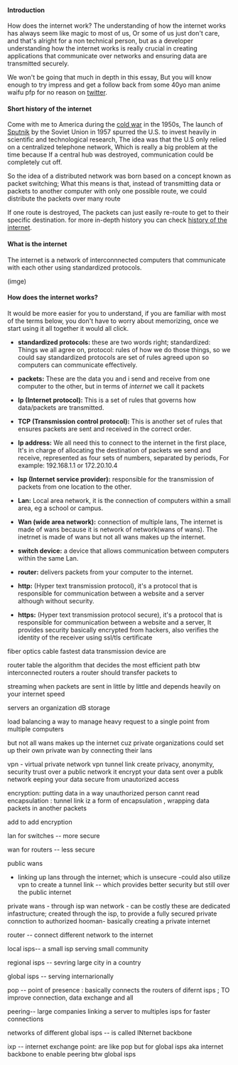 #### Introduction

How does the internet work? The understanding of how the internet works has always seem like magic to most of us, Or some of us just don't care, and that's alright for a non technical person, but as a developer understanding how the internet works is really crucial in creating applications that communicate over networks and ensuring data are transmitted securely.

We won't be going that much in depth in this essay,
But you will know enough to try impress and get a follow back from some 40yo man anime waifu pfp for no reason on [twitter](https://x.com/HassanAmiriiii).

#### Short history of the internet

Come with me to America during the [cold war](https://www.historyonthenet.com/cold-war) in the 1950s, The launch of [Sputnik](https://www.havefunwithhistory.com/facts-about-sputnik/) by the Soviet Union in 1957 spurred the U.S. to invest heavily in scientific and technological research, The idea was that the U.S only relied on a centralized telephone network, Which is really a big problem at the time because If a central hub was destroyed, communication could be completely cut off.

So the idea of a distributed network was born based on a concept known as packet switching; What this means is that, instead of transmitting data or packets to another computer with only one possible route, we could distribute the packets over many route

If one route is destroyed, The packets can just easily re-route to get to their specific destination. for more in-depth history you can check [history of the internet](https://historycooperative.org/who-invented-the-internet/).

#### What is the internet

The internet is a network of interconnnected computers that communicate with each other using standardized protocols.

(imge)

#### How does the internet works?

It would be more easier for you to understand, if you are familiar with most of the terms below, you don't have to worry about memorizing, once we start using it all together it would all click.

- **standardized protocols:**
  these are two words right;
  standardized: Things we all agree on,
  protocol: rules of how we do those things,
  so we could say standardized protocols are set of rules agreed upon so computers can communicate effectively.

- **packets:** These are the data you and i send and receive from one computer to the other, but in terms of _internet_ we call it packets

- **Ip (Internet protocol):** This is a set of rules that governs how data/packets are transmitted.

- **TCP (Transmission control protocol):** This is another set of rules that ensures packets are sent and received in the correct order.

- **Ip address:** We all need this to connect to the internet in the first place, It's in charge of allocating the destination of packets we send and receive, represented as four sets of numbers, separated by periods, For example: 192.168.1.1 or 172.20.10.4

- **Isp (Internet service provider):**
  responsible for the transmission of packets from one location to the other.

- **Lan:** Local area network, it is the connection of computers within a small area, eg a school or campus.

- **Wan (wide area network):**
  connection of multiple lans,
  The internet is made of wans because it is network of network(wans of wans). The inetrnet is made of wans but not all wans makes up the internet.

- **switch device:**
  a device that allows communication between computers within the same Lan.

- **router:**
  delivers packets from your computer to the internet.

- **http:** (Hyper text transmission protocol),
  it's a protocol that is responsible for communication between a website and a server although without security.

- **https:** (Hyper text transmission protocol secure),
  it's a protocol that is responsible for communication between a website and a server, It provides security basically encrypted from hackers, also verifies the identity of the receiver using ssl/tls certificate

fiber optics cable
fastest data transmission device are

router table
the algorithm that decides the most efficient path btw interconnected routers a router should transfer packets to

streaming
when packets are sent in little by little and depends heavily on your internet speed

servers
an organization dB storage

load balancing
a way to manage heavy request to a single point from multiple computers

but not all wans makes up the internet cuz private organizations could set up their own private wan by connecting their lans

vpn - virtual private network
vpn tunnel link create privacy, anonymity, security trust over a public network
it encrypt your data sent over a publk network eeping your data secure from unautorized access

encryption: putting data in a way unauthorized person cannt read
encapsulation : tunnel link iz a form of encapsulation , wrapping data packets in another packets

add to add encryption

lan for switches -- more secure

wan for routers -- less secure

public wans

- linking up lans through the internet; which is unsecure
  -could also utilize vpn to create a tunnel link -- which provides better security but still over the public internet

private wans - through isp wan network - can be costly
these are dedicated infastructure; created through the isp, to provide a fully secured private connction to authorized hooman- basically creating a private internet

router -- connect different network to the internet

local isps-- a small isp serving small community

regional isps -- sevring large city in a country

global isps -- serving internarionally

pop -- point of presence : basically connects the routers of difernt isps ; TO improve connection, data exchange and all

peering-- large companies linking a server to multiples isps for faster connections

networks of different global isps -- is called INternet backbone

ixp -- internet exchange point: are like pop but for global isps aka internet backbone to enable peering btw global isps
